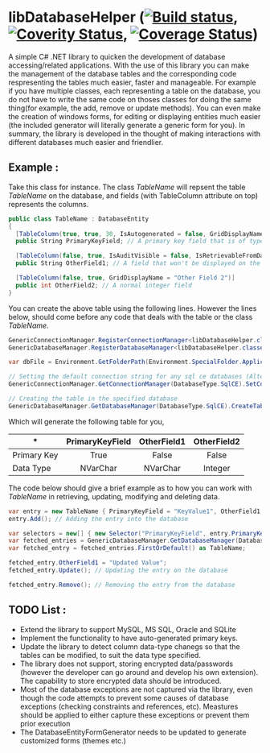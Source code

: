 # libDatabaseHelper ([![Build status](https://ci.appveyor.com/api/projects/status/0iepmbwxl4uonvr5/branch/master?svg=true)](https://ci.appveyor.com/project/sathukorale1379/libdatabasehelper/branch/master), [![Coverity Status](https://scan.coverity.com/projects/7734/badge.svg)](https://scan.coverity.com/projects/sathukorale-libdatabasehelper), [![Coverage Status](https://coveralls.io/repos/github/sathukorale/libDatabaseHelper/badge.svg?branch=master)](https://coveralls.io/github/sathukorale/libDatabaseHelper?branch=master)) 
A simple C# .NET library to quicken the development of database accessing/related applications. With the use of this library you can make the management of the database tables and the corresponding code respresenting the tables much easier, faster and manageable. For example if you have multiple classes, each representing a table on the database, you do not have to write the same code on thoses classes for doing the same thing(for example, the add, remove or update methods). You can even make the creation of windows forms, for editing or displaying entities much easier (the included generator will literally generate a generic form for you). In summary, the library is developed in the thought of making interactions with different databases much easier and friendlier.

## Example :

Take this class for instance. The class _TableName_ will repsent the table _TableName_ on the database, and fields (with TableColumn attribute on top) represents the columns.
```cs
public class TableName : DatabaseEntity
{
  [TableColumn(true, true, 30, IsAutogenerated = false, GridDisplayName="Primary Key")]
  public String PrimaryKeyField; // A primary key field that is of type string(varchar) and of maximum length 30

  [TableColumn(false, true, IsAuditVisible = false, IsRetrievableFromDatabase = false)]
  public String OtherField1; // A field that won't be displayed on the audit trail will not be retrieved from the database on select query

  [TableColumn(false, true, GridDisplayName = "Other Field 2")]
  public int OtherField2; // A normal integer field
}
```
You can create the above table using the following lines. However the lines below, should come before any code that deals with the table or the class _TableName_.

```cs
GenericConnectionManager.RegisterConnectionManager<libDatabaseHelper.classes.sqlce.ConnectionManager>(); // Installing the ConnectionManager that will be handling the SQL CE connections
GenericDatabaseManager.RegisterDatabaseManager<libDatabaseHelper.classes.sqlce.DatabaseManager>(); // Installing the DatabaseManager that will be handling SQL CE DatabaseEntities.

var dbFile = Environment.GetFolderPath(Environment.SpecialFolder.ApplicationData) + "\\libDBHelderSampleFolder1\\SampleDatabase1.sdf";

// Setting the default connection string for any sql ce databases (Alternatively you can set for one specific type)
GenericConnectionManager.GetConnectionManager(DatabaseType.SqlCE).SetConnectionString("Data Source=" + dbFile + ";Persist Security Info=False;");

// Creating the table in the specified database
GenericDatabaseManager.GetDatabaseManager(DatabaseType.SqlCE).CreateTable<TableName>();
```

Which will generate the following table for you,

| *           | PrimaryKeyField | OtherField1 | OtherField2 |
|-------------|:---------------:|:-----------:|:-----------:|
| Primary Key | True            | False       | False       |
| Data Type   | NVarChar        | NVarChar    | Integer     |

The code below should give a brief example as to how you can work with _TableName_ in retrieving, updating, modifying and deleting data.

```cs
var entry = new TableName { PrimaryKeyField = "KeyValue1", OtherField1 = "NormalValue1", OtherField2 = 1 };
entry.Add(); // Adding the entry into the database

var selectors = new[] { new Selector("PrimaryKeyField", entry.PrimaryKeyField) }; // Filters, that usually go after the where clause of a select statement
var fetched_entries = GenericDatabaseManager.GetDatabaseManager(DatabaseType.SqlCE).Select<TableName>(selectors); // Selected entries from the database
var fetched_entry = fetched_entries.FirstOrDefault() as TableName;

fetched_entry.OtherField1 = "Updated Value";
fetched_entry.Update(); // Updating the entry on the database

fetched_entry.Remove(); // Removing the entry from the database
```

## TODO List : 
* Extend the library to support MySQL, MS SQL, Oracle and SQLite
* Implement the functionality to have auto-generated primary keys.
* Update the library to detect column data-type chanegs so that the tables can be modified, to suit the data type specified.
* The library does not support, storing encrypted data/passwords (however the developer can go around and develop his own extension). The capability to store encrypted data should be introduced.
* Most of the database exceptions are not captured via the library, even though the code attempts to prevent some causes of database exceptions (checking constraints and references, etc). Meastures should be applied to either capture these exceptions or prevent them prior execution
* The DatabaseEntityFormGenerator needs to be updated to generate customized forms (themes etc.)
